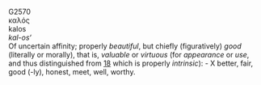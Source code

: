 <body>
  <p>G2570<br>  καλός  <br> kalos  <br><i>kal-os‘ </i><br>Of uncertain affinity; properly <i>beautiful</i>, but chiefly (figuratively) <i>good</i> (literally or morally), that is, <i>valuable</i> or <i>virtuous</i> (for <i>appearance</i> or <i>use</i>, and thus distinguished from <a href="g0018.htm">18</a>  which is properly <i>intrinsic</i>): - X better, fair, good (-ly), honest, meet, well, worthy.<br></p>
 </body>